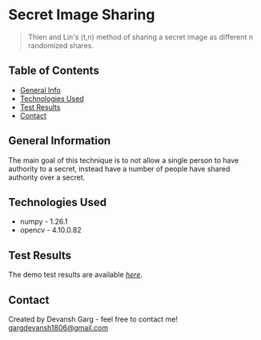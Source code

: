 # Secret Image Sharing

> Thien and Lin's (t,n) method of sharing a secret image as different n randomized shares.

## Table of Contents
* [General Info](#general-information)
* [Technologies Used](#technologies-used)
* [Test Results](#test-results)
* [Contact](#contact)

## General Information

The main goal of this technique is to not allow a single person to have authority to a secret, instead have a number of people have shared authority over a secret.

## Technologies Used

* numpy - 1.26.1
* opencv - 4.10.0.82

## Test Results

The demo test results are available [_here_](https://github.com/garg-tech/CyberSecurity/tree/main/Secret%20Image%20Sharing/Sample%20Images).

## Contact
Created by Devansh Garg - feel free to contact me!  
gargdevansh1806@gmail.com
